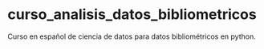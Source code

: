 # curso_analisis_datos_bibliometricos
Curso en español de ciencia de datos para datos bibliométricos en python.
